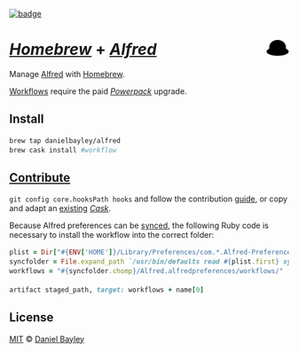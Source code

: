 [![badge][ci]][circle]

_[Homebrew]_ + _[Alfred]_ <img src="logo.svg" width="8%" align="right">
=======================================================================
Manage [Alfred] with [Homebrew].

[Workflows] require the paid _[Powerpack]_ upgrade.

Install
-------
~~~ sh
brew tap danielbayley/alfred
brew cask install #workflow
~~~

[Contribute][guide]
-------------------
`git config core.hooksPath hooks` and follow the contribution [guide], or copy and adapt an [existing] [_Cask_].

Because Alfred preferences can be [synced], the following Ruby code is necessary to install the workflow into the correct folder:
~~~ ruby
plist = Dir["#{ENV['HOME']}/Library/Preferences/com.*.Alfred-Preferences*.plist"]
syncfolder = File.expand_path `/usr/bin/defaults read #{plist.first} syncfolder`
workflows = "#{syncfolder.chomp}/Alfred.alfredpreferences/workflows/"

artifact staged_path, target: workflows + name[0]
~~~

License
-------
[MIT] © [Daniel Bayley]

[MIT]:              LICENSE.md
[Daniel Bayley]:    https://github.com/danielbayley

[ci]:               https://flat.badgen.net/circleci/github/danielbayley/homebrew-alfred?label=&icon=circleci
[circle]:           https://circleci.com/gh/danielbayley/homebrew-alfred

[alfred]:           http://alfredapp.com
[powerpack]:        https://alfredapp.com/powerpack
[workflows]:        http://alfredapp.com/workflows
[synced]:           https://alfredapp.com/help/advanced/sync

[homebrew]:         http://brew.sh
[_cask_]:           http://caskroom.github.io

[guide]:            https://github.com/caskroom/homebrew-cask/blob/master/doc/development/adding_a_cask.md
[existing]:         Casks

